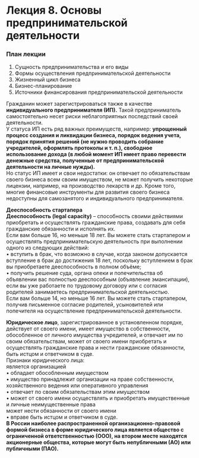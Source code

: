 # Лекция 8. Основы предпринимательской деятельности
### План лекции
1. Сущность предпринимательства и его виды
2. Формы осуществления предпринимательской деятельности
3. Жизненный цикл бизнеса
4. Бизнес-планирование
5. Источники финансирования предпринимательской деятельности


Гражданин может зарегистрироваться также в качестве **индивидуального
предпринимателя (ИП).** Такой предприниматель самостоятельно несет риски
неблагоприятных последствий своей деятельности.  
У статуса ИП есть ряд важных преимуществ, например: **упрощенный
процесс создания и ликвидации бизнеса, порядок ведения учета, порядок
принятия решений (не нужно проводить собрание учредителей, оформлять
протоколы и т. п.), свободное использование дохода (в любой момент ИП
имеет право перевести денежные средства, полученные от
предпринимательской деятельности на личные нужды).**  
Но статус ИП имеет и свои недостатки: он отвечает по обязательствам
своего бизнеса всем своим имуществом, не может получить некоторые
лицензии, например, на производство лекарств и др. Кроме того, многие
финансовые инструменты для развития своего бизнеса недоступны для
самозанятого и индивидуального предпринимателя.

**Дееспособность стартапера**  
**Дееспособность (legal capacity)** –
способность своими действиями
приобретать и осуществлять
гражданские права, создавать
для себя гражданские
обязанности и исполнять их.  
Если вам больше 16, но меньше 18 лет. Вы можете стать
стартапером и осуществлять предпринимательскую
деятельность при выполнении одного из следующих действий:  
• вступить в брак, что возможно в случае, когда законом
допускается вступление в брак до достижения 18 лет,
поскольку
вступлением в брак вы приобретаете дееспособность в
полном объёме;  
• получить решение суда, органа опеки и попечительства об
объявлении вас полностью дееспособным (объявление
эмансипации), если вы уже работаете по трудовому договору
или с согласия родителей занимаетесь предпринимательской
деятельностью.  
Если вам больше 14, но меньше 16 лет. Вы можете стать
стартапером, получив письменное согласие родителей,
усыновителей или попечителя на осуществление предпринимательской
деятельности.



**Юридическое лицо**,
зарегистрированное в установленном порядке, действует от своего имени,
имеет имущество в собственности, обособленное от личного имущества
учредителей, и отвечает им по своим обязательствам, может от своего имени
приобретать и осуществлять гражданские права и нести гражданские
обязанности, быть истцом и ответчиком в суде.  
Признаки юридического лица:  
является организацией  
• обладает обособленным имуществом  
• имущество принадлежит организации на праве собственности, хозяйственного ведения или oneративного управления  
• отвечает по своим обязательствам этим имуществом  
• может от своего имени осуществлять и приобретать имущественные и личные неимущественные права  
может нести обязанности от своего имени  
• вправе быть истцом и ответчиком в суде.  
**В России наиболее распространенной организационно-правовой формой
бизнеса в форме юридического лица является общество с ограниченной
ответственностью (ООО), на втором месте находятся акционерные общества,
которые могут быть непубличными (АО) или публичными (ПАО).**



